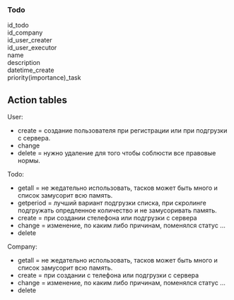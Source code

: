 

  
### Todo  
id_todo  
id_company  
id_user_creater  
id_user_executor  
name  
description  
datetime_create  
priority(importance)_task  


## Action tables  

User:  
- create  = создание пользователя при регистрации или при подгрузки с сервера.
- change  
- delete  = нужно удаление для того чтобы соблюсти все правовые нормы.

Todo:  
- getall  = не жедательно использовать, тасков может быть много и список замусорит всю память.
- getperiod  = лучший вариант подгрузки списка, при скролинге подгружать опредленное количество и не замусоривать память.
- create  = при создании стелефона или подгрузки с сервера
- change  = изменение, по каким либо причинам, поменялся статус ...
- delete  

Company: 
- getall  = не жедательно использовать, тасков может быть много и список замусорит всю память.
- create  = при создании с телефона или подгрузки с сервера
- change  = изменение, по каким либо причинам, поменялся статус ...
- delete  

